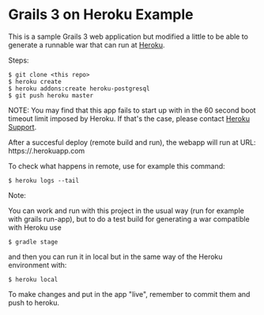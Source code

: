 # Grails 3 on Heroku Example

This is a sample Grails 3 web application but modified a little to be able 
to generate a runnable war that can run at [Heroku](http://www.heroku.com).

Steps:

```
$ git clone <this repo>
$ heroku create
$ heroku addons:create heroku-postgresql
$ git push heroku master
```

NOTE: You may find that this app fails to start up with in the 60 second
boot timeout limit imposed by Heroku. If that's the case, please contact
[Heroku Support](http://help.heroku.com).

After a succesful deploy (remote build and run), the webapp will run at URL: 
https://<app-name>.herokuapp.com

To check what happens in remote, use for example this command:

```
$ heroku logs --tail
```


Note:

You can work and run with this project in the usual way (run for example with grails run-app), 
but to do a test build for generating a war compatible with Heroku use

```
$ gradle stage
```

and then you can run it in local but in the same way of the Heroku environment with:

```
$ heroku local
```

To make changes and put in the app "live", remember to commit them and push to heroku.


